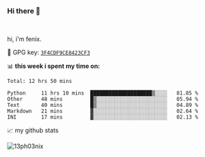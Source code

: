 ### Hi there 👋

<br />

hi, i'm fenix.

:key: GPG key: [`3F4CDF9CE8423CF3`](https://github.com/13ph03nix.gpg)


📊 **this week i spent my time on:**
<!--START_SECTION:waka-->
```text
Total: 12 hrs 50 mins

Python     11 hrs 10 mins  ████████████████████▒░░░░   81.85 % 
Other      48 mins         █▒░░░░░░░░░░░░░░░░░░░░░░░   05.94 % 
Text       40 mins         █▒░░░░░░░░░░░░░░░░░░░░░░░   04.89 % 
Markdown   21 mins         ▓░░░░░░░░░░░░░░░░░░░░░░░░   02.64 % 
INI        17 mins         ▓░░░░░░░░░░░░░░░░░░░░░░░░   02.13 % 
```
<!--END_SECTION:waka-->


📈 my github stats

<a>
<img align="center" src="https://github-readme-stats.vercel.app/api?username=13ph03nix&show_icons=true&hide=stars&theme=blueberry" alt="13ph03nix" />
</a>
